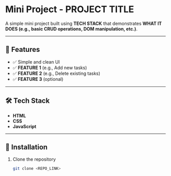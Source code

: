 # Mini Project - **PROJECT TITLE**

A simple mini project built using **TECH STACK** that demonstrates **WHAT IT DOES (e.g., basic CRUD operations, DOM manipulation, etc.)**.

---

## 🚀 Features

- ✅ Simple and clean UI
- ✅ **FEATURE 1** (e.g., Add new tasks)
- ✅ **FEATURE 2** (e.g., Delete existing tasks)
- ✅ **FEATURE 3** (optional)

---

## 🛠️ Tech Stack

- **HTML**
- **CSS**
- **JavaScript**
<!-- Add React/Node/etc. if applicable -->

---

## 🔧 Installation

1. Clone the repository  
   ```bash
   git clone <REPO_LINK>
